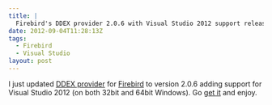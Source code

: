 ```yaml
---
title: |
  Firebird's DDEX provider 2.0.6 with Visual Studio 2012 support released
date: 2012-09-04T11:28:13Z
tags:
  - Firebird
  - Visual Studio
layout: post
---
```

I just updated [DDEX provider][1] for [Firebird][2] to version 2.0.6 adding support for Visual Studio 2012 (on both 32bit and 64bit Windows). Go [get it][3] and enjoy.

[1]: http://www.firebirdsql.org/en/net-provider/
[2]: http://www.firebirdsql.org
[3]: http://www.firebirdsql.org/en/net-provider/